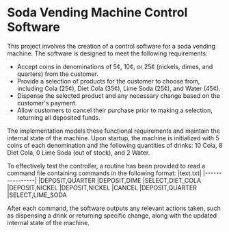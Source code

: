 # Soda Vending Machine Control Software

This project involves the creation of a control software for a soda vending machine. The software is designed to meet the following requirements:
-   Accept coins in denominations of 5¢, 10¢, or 25¢ (nickels, dimes, and quarters) from the customer.
-   Provide a selection of products for the customer to choose from, including Cola (25¢), Diet Cola (35¢), Lime Soda (25¢), and Water (45¢).
-   Dispense the selected product and any necessary change based on the customer's payment.
-   Allow customers to cancel their purchase prior to making a selection, returning all deposited funds.

The implementation models these functional requirements and maintain the internal state of the machine. Upon startup, the machine is initialized with 5 coins of each denomination and the following quantities of drinks: 10 Cola, 8 Diet Cola, 0 Lime Soda (out of stock), and 2 Water.

To effectively test the controller, a routine has been provided to read a command file containing commands in the following format:
|text.txt|
|----------------|
|DEPOSIT,QUARTER 
|DEPOSIT,DIME 
|SELECT,DIET_COLA 
|DEPOSIT,NICKEL 
|DEPOSIT,NICKEL 
|CANCEL 
|DEPOSIT,QUARTER 
|SELECT,LIME_SODA

After each command, the software outputs any relevant actions taken, such as dispensing a drink or returning specific change, along with the updated internal state of the machine.
